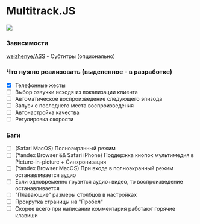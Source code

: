 # Multitrack.JS

![](https://raw.githubusercontent.com/Ponywka/multitrack.js/master/screenshot.png)

### Зависимости
[weizhenye/ASS](https://github.com/weizhenye/ASS "weizhenye/ASS") - Субтитры (опционально)

### Что нужно реализовать (выделенное - в разработке)
- [x] Телефонные жесты
- [ ] Выбор озвучки исходя из локализации клиента
- [ ] Автоматическое воспроизведение следующего эпизода
- [ ] Запуск с последнего места воспроизведения
- [ ] Автонастройка качества
- [ ] Регулировка скорости

### Баги
- [ ] (Safari MacOS) Полноэкранный режим
- [ ] (Yandex Browser && Safari iPhone) Поддержка кнопок мультимедия в Picture-in-picture + Синхронизация
- [ ] (Yandex Browser MacOS) При входе в полноэкранный режим останавливается аудио
- [ ] Если одновременно грузится аудио+видео, то воспроизведение останавливается
- [ ] "Плавающие" размеры столбцов в настройках
- [ ] Прокрутка страницы на "Пробел"
- [ ] Скорее всего при написании комментария работают горячие клавиши